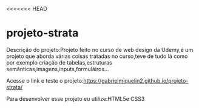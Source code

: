 <<<<<<< HEAD
# projeto-strata
Descrição do projeto:Projeto feito no curso de web design da Udemy,é um projeto que aborda várias coisas tratadas no curso,teve de tudo lá como por exemplo criação de tabelas,estruturas semânticas,imagens,inputs,formuláiros...

Acesse o link e teste o projeto:https://gabrielmiquelin2.github.io/projeto-strata/

Para desenvolver esse projeto eu utilize:HTML5e CSS3


